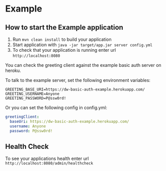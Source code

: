 # Example

How to start the Example application
---

1. Run `mvn clean install` to build your application
1. Start application with `java -jar target/app.jar server config.yml`
1. To check that your application is running enter url `http://localhost:8080`

You can check the greeting client against the example basic auth server on heroku.

To talk to the example server, set the following environment variables:

```shell
GREETING_BASE_URI=https://dw-basic-auth-example.herokuapp.com/
GREETING_USERNAME=Anyone
GREETING_PASSWORD=P@ssw0rd!
```

Or you can set the following config in config.yml:

```yaml
greetingClient:
  baseUri: https://dw-basic-auth-example.herokuapp.com/
  username: Anyone
  password: P@ssw0rd!
```

Health Check
---

To see your applications health enter url `http://localhost:8080/admin/healthcheck`
